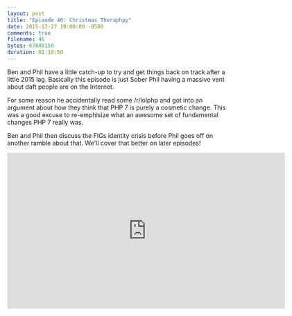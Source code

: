```yaml
---
layout: post
title: "Episode 46: Christmas Theraphpy"
date: 2015-12-27 19:00:00 -0500
comments: true
filename: 46
bytes: 67848150
duration: 01:10:50
---
```


Ben and Phil have a little catch-up to try and get things back on track after a little 2015 lag. Basically this episode is just Sober Phil having a massive vent about daft people are on the Internet.

For some reason he accidentally read some /r/lolphp and got into an argument about how they think that PHP 7 is purely a cosmetic change. This was a good excuse to re-emphisize what an awesome set of fundamental changes PHP 7 really was.

Ben and Phil then discuss the FIGs identity crisis before Phil goes off on another ramble about that. We'll cover that better on later episodes!

<iframe width="640" height="360" src="https://www.youtube.com/embed/QVB_pG1wioc" frameborder="0" allowfullscreen></iframe>

